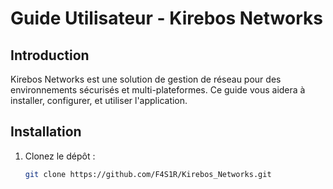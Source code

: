# Guide Utilisateur - Kirebos Networks

## Introduction
Kirebos Networks est une solution de gestion de réseau pour des environnements sécurisés et multi-plateformes. Ce guide vous aidera à installer, configurer, et utiliser l'application.

## Installation
1. Clonez le dépôt :
   ```bash
   git clone https://github.com/F4S1R/Kirebos_Networks.git
